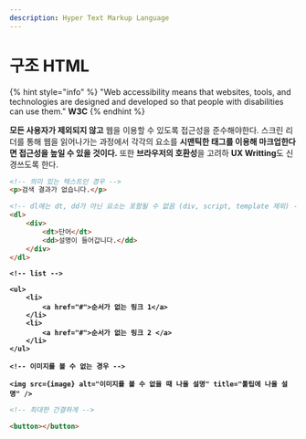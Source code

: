 ```yaml
---
description: Hyper Text Markup Language
---
```


# 구조 HTML

{% hint style="info" %}
"Web accessibility means that websites, tools, and technologies are designed and developed so that people with disabilities can use them." **W3C**
{% endhint %}

**모든 사용자가 제외되지 않고** 웹을 이용할 수 있도록 접근성을 준수해야한다. 스크린 리더를 통해 웹을 읽어나가는 과정에서 각각의 요소를 **시맨틱한 태그를 이용해 마크업한다면 접근성을 높일 수 있을 것이다.** 또한 **브라우저의 호환성**을 고려하 **UX Writting**도 신경쓰도록 한다.

```html
<!-- 의미 있는 텍스트인 경우 -->
<p>검색 결과가 없습니다.</p>
```

```html
<!-- dl에는 dt, dd가 아닌 요소는 포함될 수 없음 (div, script, template 제외) -->
<dl>
    <div>
        <dt>단어</dt>
        <dd>설명이 들어갑니다.</dd>
    </div>
</dl>
```

<pre class="language-html"><code class="lang-html"><strong>&#x3C;!-- list -->
</strong><strong>
</strong><strong>&#x3C;ul>
</strong><strong>    &#x3C;li>
</strong><strong>        &#x3C;a href="#">순서가 없는 링크 1&#x3C;/a>
</strong><strong>    &#x3C;/li>
</strong><strong>    &#x3C;li>
</strong><strong>        &#x3C;a href="#">순서가 없는 링크 2 &#x3C;/a>
</strong><strong>    &#x3C;/li>
</strong><strong>&#x3C;/ul></strong></code></pre>

<pre class="language-html"><code class="lang-html"><strong>&#x3C;!-- 이미지를 볼 수 없는 경우 -->
</strong><strong>
</strong><strong>&#x3C;img src={image} alt="이미지를 볼 수 없을 때 나올 설명" title="툴팁에 나올 설명" /></strong></code></pre>

```html
<!-- 최대한 간결하게 -->

<button></button>
```
